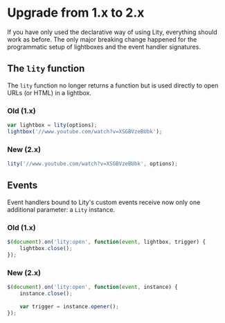 Upgrade from 1.x to 2.x
=======================

If you have only used the declarative way of using Lity, everything should work
as before. The only major breaking change happened for the programmatic setup
of lightboxes and the event handler signatures.

The `lity` function
-------------------

The `lity` function no longer returns a function but is used directly to open
URLs (or HTML) in a lightbox.

### Old (1.x)

```javascript
var lightbox = lity(options);
lightbox('//www.youtube.com/watch?v=XSGBVzeBUbk');
```

### New (2.x)

```javascript
lity('//www.youtube.com/watch?v=XSGBVzeBUbk', options);
```

Events
------

Event handlers bound to Lity's custom events receive now only one additional
parameter: a `Lity` instance.

### Old (1.x)

```javascript
$(document).on('lity:open', function(event, lightbox, trigger) {
    lightbox.close();
});
```

### New (2.x)

```javascript
$(document).on('lity:open', function(event, instance) {
    instance.close();
    
    var trigger = instance.opener();
});
```
